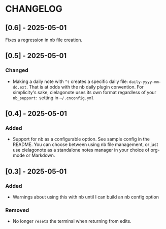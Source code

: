 # CHANGELOG

## [0.6] - 2025-05-01

Fixes a regression in nb file creation. 

## [0.5] - 2025-05-01

### Changed
- Making a daily note with `^t` creates a specific daily file: `daily-yyyy-mm-dd.ext`. That is at odds with the nb daily plugin convention. For simplicity's sake, cielagonote uses its own format regardless of your `nb_support:` setting in `~/.cnconfig.yml`

## [0.4] - 2025-05-01

### Added 
- Support for nb as a configurable option. See sample config in the README. You can choose between using nb file management, or just use cielagonote as a standalone notes manager in your choice of org-mode or Markdown. 

## [0.3] - 2025-05-01

### Added
- Warnings about using this with nb until I can build an nb config option

### Removed
- No longer `reset`s the terminal when returning from edits. 
